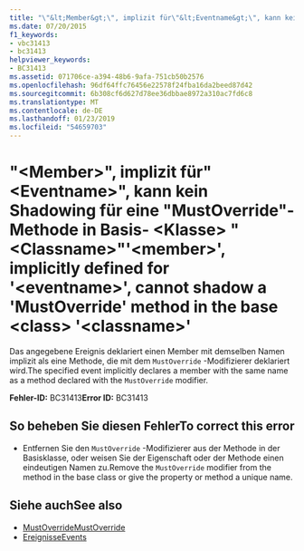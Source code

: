 ```yaml
---
title: "\"&lt;Member&gt;\", implizit für\"&lt;Eventname&gt;\", kann kein Shadowing für eine \"MustOverride\"-Methode in Basis- &lt;Klasse&gt; \"&lt;Classname&gt;\""
ms.date: 07/20/2015
f1_keywords:
- vbc31413
- bc31413
helpviewer_keywords:
- BC31413
ms.assetid: 071706ce-a394-48b6-9afa-751cb50b2576
ms.openlocfilehash: 96df64ffc76456e22578f24fba16da2beed87d42
ms.sourcegitcommit: 6b308cf6d627d78ee36dbbae8972a310ac7fd6c8
ms.translationtype: MT
ms.contentlocale: de-DE
ms.lasthandoff: 01/23/2019
ms.locfileid: "54659703"
---
```

# <a name="ltmembergt-implicitly-defined-for-lteventnamegt-cannot-shadow-a-mustoverride-method-in-the-base-ltclassgt-ltclassnamegt"></a><span data-ttu-id="54d64-102">"&lt;Member&gt;", implizit für"&lt;Eventname&gt;", kann kein Shadowing für eine "MustOverride"-Methode in Basis- &lt;Klasse&gt; "&lt;Classname&gt;"</span><span class="sxs-lookup"><span data-stu-id="54d64-102">'&lt;member&gt;', implicitly defined for '&lt;eventname&gt;', cannot shadow a 'MustOverride' method in the base &lt;class&gt; '&lt;classname&gt;'</span></span>
<span data-ttu-id="54d64-103">Das angegebene Ereignis deklariert einen Member mit demselben Namen implizit als eine Methode, die mit dem `MustOverride` -Modifizierer deklariert wird.</span><span class="sxs-lookup"><span data-stu-id="54d64-103">The specified event implicitly declares a member with the same name as a method declared with the `MustOverride` modifier.</span></span>  
  
 <span data-ttu-id="54d64-104">**Fehler-ID:** BC31413</span><span class="sxs-lookup"><span data-stu-id="54d64-104">**Error ID:** BC31413</span></span>  
  
## <a name="to-correct-this-error"></a><span data-ttu-id="54d64-105">So beheben Sie diesen Fehler</span><span class="sxs-lookup"><span data-stu-id="54d64-105">To correct this error</span></span>  
  
-   <span data-ttu-id="54d64-106">Entfernen Sie den `MustOverride` -Modifizierer aus der Methode in der Basisklasse, oder weisen Sie der Eigenschaft oder der Methode einen eindeutigen Namen zu.</span><span class="sxs-lookup"><span data-stu-id="54d64-106">Remove the `MustOverride` modifier from the method in the base class or give the property or method a unique name.</span></span>  
  
## <a name="see-also"></a><span data-ttu-id="54d64-107">Siehe auch</span><span class="sxs-lookup"><span data-stu-id="54d64-107">See also</span></span>
- [<span data-ttu-id="54d64-108">MustOverride</span><span class="sxs-lookup"><span data-stu-id="54d64-108">MustOverride</span></span>](../../visual-basic/language-reference/modifiers/mustoverride.md)
- [<span data-ttu-id="54d64-109">Ereignisse</span><span class="sxs-lookup"><span data-stu-id="54d64-109">Events</span></span>](../../visual-basic/programming-guide/language-features/events/index.md)
